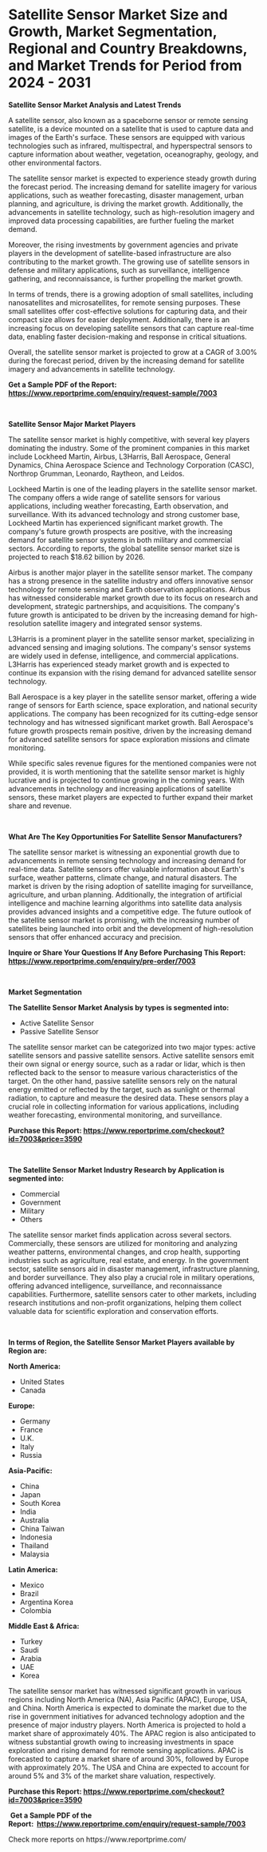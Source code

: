 <p><h1>Satellite Sensor Market Size and Growth, Market Segmentation, Regional and Country Breakdowns, and Market Trends for Period from 2024 -  2031</h1></p><p><strong>Satellite Sensor Market Analysis and Latest Trends</strong></p>
<p><p>A satellite sensor, also known as a spaceborne sensor or remote sensing satellite, is a device mounted on a satellite that is used to capture data and images of the Earth's surface. These sensors are equipped with various technologies such as infrared, multispectral, and hyperspectral sensors to capture information about weather, vegetation, oceanography, geology, and other environmental factors.</p><p>The satellite sensor market is expected to experience steady growth during the forecast period. The increasing demand for satellite imagery for various applications, such as weather forecasting, disaster management, urban planning, and agriculture, is driving the market growth. Additionally, the advancements in satellite technology, such as high-resolution imagery and improved data processing capabilities, are further fueling the market demand.</p><p>Moreover, the rising investments by government agencies and private players in the development of satellite-based infrastructure are also contributing to the market growth. The growing use of satellite sensors in defense and military applications, such as surveillance, intelligence gathering, and reconnaissance, is further propelling the market growth.</p><p>In terms of trends, there is a growing adoption of small satellites, including nanosatellites and microsatellites, for remote sensing purposes. These small satellites offer cost-effective solutions for capturing data, and their compact size allows for easier deployment. Additionally, there is an increasing focus on developing satellite sensors that can capture real-time data, enabling faster decision-making and response in critical situations.</p><p>Overall, the satellite sensor market is projected to grow at a CAGR of 3.00% during the forecast period, driven by the increasing demand for satellite imagery and advancements in satellite technology.</p></p>
<p><strong>Get a Sample PDF of the Report:&nbsp; <a href="https://www.reportprime.com/enquiry/request-sample/7003">https://www.reportprime.com/enquiry/request-sample/7003</a></strong></p>
<p>&nbsp;</p>
<p><strong>Satellite Sensor Major Market Players</strong></p>
<p><p>The satellite sensor market is highly competitive, with several key players dominating the industry. Some of the prominent companies in this market include Lockheed Martin, Airbus, L3Harris, Ball Aerospace, General Dynamics, China Aerospace Science and Technology Corporation (CASC), Northrop Grumman, Leonardo, Raytheon, and Leidos.</p><p>Lockheed Martin is one of the leading players in the satellite sensor market. The company offers a wide range of satellite sensors for various applications, including weather forecasting, Earth observation, and surveillance. With its advanced technology and strong customer base, Lockheed Martin has experienced significant market growth. The company's future growth prospects are positive, with the increasing demand for satellite sensor systems in both military and commercial sectors. According to reports, the global satellite sensor market size is projected to reach $18.62 billion by 2026.</p><p>Airbus is another major player in the satellite sensor market. The company has a strong presence in the satellite industry and offers innovative sensor technology for remote sensing and Earth observation applications. Airbus has witnessed considerable market growth due to its focus on research and development, strategic partnerships, and acquisitions. The company's future growth is anticipated to be driven by the increasing demand for high-resolution satellite imagery and integrated sensor systems.</p><p>L3Harris is a prominent player in the satellite sensor market, specializing in advanced sensing and imaging solutions. The company's sensor systems are widely used in defense, intelligence, and commercial applications. L3Harris has experienced steady market growth and is expected to continue its expansion with the rising demand for advanced satellite sensor technology.</p><p>Ball Aerospace is a key player in the satellite sensor market, offering a wide range of sensors for Earth science, space exploration, and national security applications. The company has been recognized for its cutting-edge sensor technology and has witnessed significant market growth. Ball Aerospace's future growth prospects remain positive, driven by the increasing demand for advanced satellite sensors for space exploration missions and climate monitoring.</p><p>While specific sales revenue figures for the mentioned companies were not provided, it is worth mentioning that the satellite sensor market is highly lucrative and is projected to continue growing in the coming years. With advancements in technology and increasing applications of satellite sensors, these market players are expected to further expand their market share and revenue.</p></p>
<p>&nbsp;</p>
<p><strong>What Are The Key Opportunities For Satellite Sensor Manufacturers?</strong></p>
<p><p>The satellite sensor market is witnessing an exponential growth due to advancements in remote sensing technology and increasing demand for real-time data. Satellite sensors offer valuable information about Earth's surface, weather patterns, climate change, and natural disasters. The market is driven by the rising adoption of satellite imaging for surveillance, agriculture, and urban planning. Additionally, the integration of artificial intelligence and machine learning algorithms into satellite data analysis provides advanced insights and a competitive edge. The future outlook of the satellite sensor market is promising, with the increasing number of satellites being launched into orbit and the development of high-resolution sensors that offer enhanced accuracy and precision.</p></p>
<p><strong>Inquire or Share Your Questions If Any Before Purchasing This Report: <a href="https://www.reportprime.com/enquiry/pre-order/7003">https://www.reportprime.com/enquiry/pre-order/7003</a></strong></p>
<p>&nbsp;</p>
<p><strong>Market Segmentation</strong></p>
<p><strong>The Satellite Sensor Market Analysis by types is segmented into:</strong></p>
<p><ul><li>Active Satellite Sensor</li><li>Passive Satellite Sensor</li></ul></p>
<p><p>The satellite sensor market can be categorized into two major types: active satellite sensors and passive satellite sensors. Active satellite sensors emit their own signal or energy source, such as a radar or lidar, which is then reflected back to the sensor to measure various characteristics of the target. On the other hand, passive satellite sensors rely on the natural energy emitted or reflected by the target, such as sunlight or thermal radiation, to capture and measure the desired data. These sensors play a crucial role in collecting information for various applications, including weather forecasting, environmental monitoring, and surveillance.</p></p>
<p><strong>Purchase this Report:&nbsp;<a href="https://www.reportprime.com/checkout?id=7003&price=3590">https://www.reportprime.com/checkout?id=7003&price=3590</a></strong></p>
<p>&nbsp;</p>
<p><strong>The Satellite Sensor Market Industry Research by Application is segmented into:</strong></p>
<p><ul><li>Commercial</li><li>Government</li><li>Military</li><li>Others</li></ul></p>
<p><p>The satellite sensor market finds application across several sectors. Commercially, these sensors are utilized for monitoring and analyzing weather patterns, environmental changes, and crop health, supporting industries such as agriculture, real estate, and energy. In the government sector, satellite sensors aid in disaster management, infrastructure planning, and border surveillance. They also play a crucial role in military operations, offering advanced intelligence, surveillance, and reconnaissance capabilities. Furthermore, satellite sensors cater to other markets, including research institutions and non-profit organizations, helping them collect valuable data for scientific exploration and conservation efforts.</p></p>
<p>&nbsp;</p>
<p><strong>In terms of Region, the Satellite Sensor Market Players available by Region are:</strong></p>
<p>
    <p> <strong> North America: </strong>
        <ul>
            <li>United States</li>
            <li>Canada</li>
        </ul>
        </p> 
    <p> <strong> Europe: </strong>
        <ul>
            <li>Germany</li>
            <li>France</li>
            <li>U.K.</li>
            <li>Italy</li>
            <li>Russia</li>
        </ul>
        </p> 
    <p> <strong> Asia-Pacific: </strong>
        <ul>
            <li>China</li>
            <li>Japan</li>
            <li>South Korea</li>
            <li>India</li>
            <li>Australia</li>
            <li>China Taiwan</li>
            <li>Indonesia</li>
            <li>Thailand</li>
            <li>Malaysia</li>
        </ul>
        </p> 
    <p> <strong> Latin America: </strong>
        <ul>
            <li>Mexico</li>
            <li>Brazil</li>
            <li>Argentina Korea</li>
            <li>Colombia</li>
        </ul>
        </p> 
    <p> <strong> Middle East & Africa: </strong>
        <ul>
            <li>Turkey</li>
            <li>Saudi</li>
            <li>Arabia</li>
            <li>UAE</li>
            <li>Korea</li>
        </ul>
    </p>
    </p>
<p><p>The satellite sensor market has witnessed significant growth in various regions including North America (NA), Asia Pacific (APAC), Europe, USA, and China. North America is expected to dominate the market due to the rise in government initiatives for advanced technology adoption and the presence of major industry players. North America is projected to hold a market share of approximately 40%. The APAC region is also anticipated to witness substantial growth owing to increasing investments in space exploration and rising demand for remote sensing applications. APAC is forecasted to capture a market share of around 30%, followed by Europe with approximately 20%. The USA and China are expected to account for around 5% and 3% of the market share valuation, respectively.</p></p>
<p><strong>Purchase this Report: <a href="https://www.reportprime.com/checkout?id=7003&price=3590">https://www.reportprime.com/checkout?id=7003&price=3590</a></strong></p>
<p>&nbsp;<strong>Get a Sample PDF of the Report:&nbsp;&nbsp;<a href="https://www.reportprime.com/enquiry/request-sample/7003">https://www.reportprime.com/enquiry/request-sample/7003</a></strong></p>
<p><strong></strong></p>
<p>Check more reports on https://www.reportprime.com/</p>